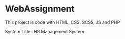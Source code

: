 # WebAssignment

This project is code with HTML, CSS, SCSS, JS and PHP

System Title : HR Management System 
